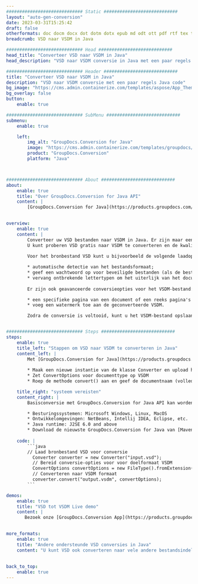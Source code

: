 ```yaml
---
############################# Static ############################
layout: "auto-gen-conversion"
date: 2023-03-31T15:25:42
draft: false
otherformats: doc docm docx dot dotm dotx epub md odt ott pdf rtf tex txt vdx vsdm vsdx vssm vssx vstm vstx vsx vtx xps
breadcrumb: VSD naar VSDM in Java

############################# Head ############################
head_title: "Converteer VSD naar VSDM in Java"
head_description: "VSD naar VSDM conversie in Java met een paar regels code. Converteer meer dan 160 bestandsindelingen met de GroupDocs-documentconversie-API voor Java"

############################# Header ############################
title: "Converteer VSD naar VSDM in Java"
description: "VSD naar VSDM conversie met een paar regels Java code"
bg_image: "https://cms.admin.containerize.com/templates/aspose/App_Themes/V3/images/bg/header1.png"
bg_overlay: false
button:
    enable: true

############################# SubMenu ############################
submenu:
    enable: true

    left:
        img_alt: "GroupDocs.Conversion for Java"
        image: "https://cms.admin.containerize.com/templates/groupdocs/images/product-logos/90x90-noborder/groupdocs-conversion-java.png"
        product: "GroupDocs.Conversion"
        platform: "Java"



############################# About ############################
about:
    enable: true
    title: "Over GroupDocs.Conversion for Java API"
    content: |
        [GroupDocs.Conversion for Java](https://products.groupdocs.com/conversion/java/) is een geavanceerde conversie-API voor bestandsindelingen voor het converteren tussen populaire afbeeldings- en documentindelingen zoals Microsoft Office, OpenDocument, PDF, HTML, e-mail, CAD. en nog veel meer met slechts een paar regels code. De native API detecteert automatisch de formaten van de originele documenten en biedt veel opties voor het aanpassen van de geconverteerde documenten. Naast de functie om informatie uit een document te extraheren, ondersteunt het standaard ook het cachen van de conversieresultaten naar de lokale schijf. Elk type cacheopslag kan echter worden ondersteund door de juiste interfaces te implementeren - Amazon S3, Dropbox, Google Drive, Windows Azure, Reddis of andere.
    

overview:
    enable: true
    content: |
        Converteer uw VSD bestanden naar VSDM in Java. Er zijn maar een paar regels Java code nodig op elk platform naar keuze, zoals Windows, Linux, macOS.
        U kunt proberen VSD gratis naar VSDM te converteren en de kwaliteit van de conversieresultaten te evalueren. Naast eenvoudige scripts voor bestandsconversie, kunt u meer geavanceerde opties proberen voor het laden van het VSD-bronbestand en het opslaan van de VSDM-uitvoer. 
        
        Voor het bronbestand VSD kunt u bijvoorbeeld de volgende laadopties gebruiken:

        * automatische detectie van het bestandsformaat;
        * geef een wachtwoord op voor beveiligde bestanden (als de bestandsindeling dit ondersteunt);
        * vervang ontbrekende lettertypen om het uiterlijk van het document te behouden.
        
        Er zijn ook geavanceerde conversieopties voor het VSDM-bestand:

        * een specifieke pagina van een document of een reeks pagina's converteren;
        * voeg een watermerk toe aan de geconverteerde VSDM.

        Zodra de conversie is voltooid, kunt u het VSDM-bestand opslaan in uw lokale bestandspad of in opslag van derden, zoals FTP, Amazon S3, Google Drive, Dropbox enz. Let op - om VSD te converteren tot VSDM, hoeft u geen extra software te installeren, zoals MS Office, Open Office, Adobe Acrobat Reader etc.


############################# Steps ############################
steps:
    enable: true
    title_left: "Stappen om VSD naar VSDM te converteren in Java"
    content_left: |
        Met [GroupDocs.Conversion for Java](https://products.groupdocs.com/conversion/java/) kunnen ontwikkelaars het VSD-bestand eenvoudig converteren naar VSDM met een paar regels code.
        
        * Maak een nieuwe instantie van de klasse Converter en upload het bestand VSD met het volledige pad
        * Zet ConvertOptions voor documenttype op VSDM
        * Roep de methode convert() aan en geef de documentnaam (volledig pad) en formaat (VSDM) door als parameter

    title_right: "systeem vereisten"
    content_right: |
        Basisconversie met GroupDocs.Conversion for Java API kan worden gedaan met slechts een paar regels code. Onze API's worden ondersteund op alle belangrijke platforms en besturingssystemen. Voordat u de onderstaande code uitvoert, moet u ervoor zorgen dat de volgende vereisten op uw systeem zijn geïnstalleerd.

        * Besturingssystemen: Microsoft Windows, Linux, MacOS
        * Ontwikkelomgevingen: NetBeans, Intellij IDEA, Eclipse, etc.
        * Java runtime: J2SE 6.0 and above
        * Download de nieuwste GroupDocs.Conversion for Java van [Maven](https://repository.groupdocs.com/webapp/#/artifacts/browse/tree/General/repo/com/groupdocs/groupdocs-conversion)
         
    code: |
        ```java    
        // Laad bronbestand VSD voor conversie
          Converter converter = new Converter("input.vsd");
          // Bereid conversie-opties voor voor doelformaat VSDM
          ConvertOptions convertOptions = new FileType().fromExtension("vsdm").getConvertOptions();
          // Converteren naar VSDM formaat
          converter.convert("output.vsdm", convertOptions);
        ```

demos:
    enable: true
    title: "VSD tot VSDM Live demo"
    content: |
       Bezoek onze [GroupDocs.Conversion App](https://products.groupdocs.app/conversion/family) website en probeer VSD naar VSDM conversie nu. De gratis demo heeft de volgende voordelen:
          

more_formats:
    enable: true
    title: "Andere ondersteunde VSD conversies in Java"
    content: "U kunt VSD ook converteren naar vele andere bestandsindelingen. Zie de lijst hieronder."
       
       
back_to_top:
    enable: true
---
```

